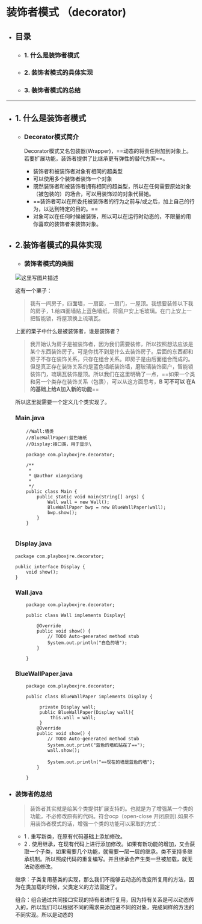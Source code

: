 # 装饰者模式 （decorator)

- ## 目录
    - ### 1. 什么是装饰者模式
    - ### 2. 装饰者模式的具体实现
    - ### 3. 装饰者模式的总结

---

- ##  1. 什么是装饰者模式
    - ### Decorator模式简介
         Decorator模式又名包装器(Wrapper)，==动态的将责任附加到对象上。若要扩展功能，装饰者提供了比继承更有弹性的替代方案==。
        
        - 装饰者和被装饰者对象有相同的超类型
        - 可以使用多个装饰者装饰一个对象
        - 既然装饰者和被装饰者拥有相同的超类型，所以在任何需要原始对象（被包装的）的场合，可以用装饰过的对象代替她。
        - ==装饰者可以在所委托被装饰者的行为之前与/或之后，加上自己的行为，以达到特定的目的。==
        - 对象可以在任何时候被装饰，所以可以在运行时动态的，不限量的用你喜欢的装饰者来装饰对象。

- ## 2.装饰者模式的具体实现
    - ### 装饰者模式的类图
    ![这里写图片描述](http://img.blog.csdn.net/20170112235635942?watermark/2/text/aHR0cDovL2Jsb2cuY3Nkbi5uZXQvazMxNjM3ODA4NQ==/font/5a6L5L2T/fontsize/400/fill/I0JBQkFCMA==/dissolve/70/gravity/SouthEast)
    
    这有一个栗子：
    >我有一间房子，四面墙，一扇窗，一扇门，一屋顶。我想要装修以下我的房子，1.给四面墙贴上蓝色墙纸，将窗户安上毛玻璃。在门上安上一把智能锁，将屋顶换上琉璃瓦。
    
    上面的栗子中什么是被装饰者，谁是装饰者？

    >我开始认为房子是被装饰者，因为我们需要装修，所以按照想法应该是某个东西装饰房子。可是你找不到是什么去装饰房子。后面的东西都和房子不存在装饰关系，只存在组合关系。即房子是由后面组合而成的。但是真正存在装饰关系的是蓝色墙纸装饰墙，磨玻璃装饰窗户，智能锁装饰门，琉璃瓦装饰屋顶。所以我们在这里明确了一点，==如果一个类和另一个类存在装饰关系（包裹），可以从这方面思考，**B 可不可以 在A 的基础上给A加入新的功能**==
    
    所以这里就需要一个定义几个类实现了。
    
    ### Main.java
    ```
        //Wall:墙类
        //BlueWallPaper:蓝色墙纸
        //Display:接口类，用于显示\
        
        package com.playboxjre.decorator;

        /**
         * 
         * @author xiangxiang
         *
         */
        public class Main {
        	public static void main(String[] args) {
        		Wall wall = new Wall();
        		BlueWallPaper bwp = new BlueWallPaper(wall);
        		bwp.show();
        	}
        }
        
    ```
    ### Display.java
    ```
    package com.playboxjre.decorator;

    public interface Display {
    	void show();
    }
    ```
    ### Wall.java
    ```
        package com.playboxjre.decorator;

        public class Wall implements Display{
        	
        	@Override
        	public void show() {
        		// TODO Auto-generated method stub
        		System.out.println("白色的墙");
        	}
        
        }

    ```
    ### BlueWallPaper.java
    ```
        package com.playboxjre.decorator;

        public class BlueWallPaper implements Display {
        	
        	 private Display wall;
        	 public BlueWallPaper(Display wall){
        		 this.wall = wall;
        	 }
        	@Override
        	public void show() {
        		// TODO Auto-generated method stub
        		System.out.print("蓝色的墙纸贴在了==");
        		wall.show();
        		
        		System.out.println("==现在的墙是蓝色的墙");
        	}

        }
    ```
    
- ### 装饰者的总结
    
    >装饰者其实就是给某个类提供扩展支持的。也就是为了增强某一个类的功能，不必修改原有的代码。符合ocp（open-close 开闭原则).如果不用装饰者模式的话，增强一个类的功能可以采取的方式：

    - 1 . 重写新类，在原有代码基础上添加修改。
    - 2 . 使用继承，在现有代码上进行添加修改。如果有新功能的增加，又会获取一个子类，如果需要几个功能，就需要一层一层的继承。类不支持多继承机制。所以照成代码的重复编写。并且继承会产生类一旦被加载，就无法动态修改。
    
    继承：子类复用基类的实现，那么我们不能够去动态的改变所复用的方法，因为在类加载的时候，父类定义的方法固定了。
    
    组合：组合通过共同接口实现的持有者进行复用，因为持有关系是可以动态传入的，所以我们可以根据不同的需求来添加进不同的对象，完成同样的方法的不同实现。所以是动态的
    